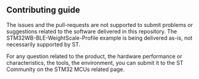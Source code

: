 ## Contributing guide

The issues and the pull-requests are not supported to submit problems or suggestions related to the software delivered in this repository. The STM32WB-BLE-WeightScale-Profile example is being delivered as-is, not necessarily supported by ST.

For any question related to the product, the hardware performance or characteristics, the tools, the environment, you can submit it to the ST Community on the STM32 MCUs related page.

